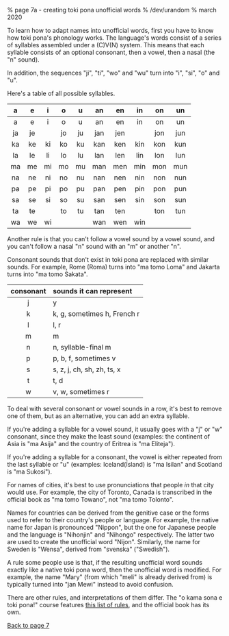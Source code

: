 % page 7a - creating toki pona unofficial words
% /dev/urandom
% march 2020

To learn how to adapt names into unofficial words, first you have to know how
toki pona's phonology works. The language's words consist of a series of
syllables assembled under a \(C\)V\(N\) system. This means that each syllable
consists of an optional consonant, then a vowel, then a nasal (the "n" sound).

In addition, the sequences "ji", "ti", "wo" and "wu" turn into "i", "si", "o"
and "u".

Here's a table of all possible syllables.

| a | e | i | o | u | an| en| in| on| un|
|:-:|:-:|:-:|:-:|:-:|:-:|:-:|:-:|:-:|:-:|
| a | e | i | o | u | an| en| in| on| un|
|ja |je |   |jo |ju |jan|jen|   |jon|jun|
|ka |ke |ki |ko |ku |kan|ken|kin|kon|kun|
|la |le |li |lo |lu |lan|len|lin|lon|lun|
|ma |me |mi |mo |mu |man|men|min|mon|mun|
|na |ne |ni |no |nu |nan|nen|nin|non|nun|
|pa |pe |pi |po |pu |pan|pen|pin|pon|pun|
|sa |se |si |so |su |san|sen|sin|son|sun|
|ta |te |   |to |tu |tan|ten|   |ton|tun|
|wa |we |wi |   |   |wan|wen|win|   |   |

Another rule is that you can't follow a vowel sound by a vowel sound, and you
can't follow a nasal "n" sound with an "m" or another "n".

Consonant sounds that don't exist in toki pona are replaced with similar sounds.
For example, Rome (Roma) turns into "ma tomo Loma" and Jakarta turns into "ma
tomo Sakata".

| consonant | sounds it can represent         |
|:---------:|:--------------------------------|
| j         | y                               |
| k         | k, g, sometimes h, French r     |
| l         | l, r                            |
| m         | m                               |
| n         | n, syllable-final m             |
| p         | p, b, f, sometimes v            |
| s         | s, z, j, ch, sh, zh, ts, x      |
| t         | t, d                            |
| w         | v, w, sometimes r               |

To deal with several consonant or vowel sounds in a row, it's best to remove
one of them, but as an alternative, you can add an extra syllable.

If you're adding a syllable for a vowel sound, it usually goes with a "j" or "w"
consonant, since they make the least sound (examples: the continent of Asia is
"ma Asija" and the country of Eritrea is "ma Eliteja").

If you're adding a syllable for a consonant, the vowel is either repeated from
the last syllable or "u" (examples: Iceland(Ísland) is "ma Isilan" and Scotland
is "ma Sukosi").

For names of cities, it's best to use pronunciations that people _in_ that city
would use. For example, the city of Toronto, Canada is transcribed in the
official book as "ma tomo Towano", not "ma tomo Tolonto".

Names for countries can be derived from the genitive case or the forms used to
refer to their country's people or language. For example, the native name for
Japan is pronounced "Nippon", but the one for Japanese people and the language
is "Nihonjin" and "Nihongo" respectively. The latter two are used to create the
unofficial word "Nijon". Similarly, the name for Sweden is "Wensa", derived from
"svenska" ("Swedish").

A rule some people use is that, if the resulting unofficial word sounds exactly
like a native toki pona word, then the unofficial word is modified. For example,
the name "Mary" (from which "meli" is already derived from) is typically turned
into "jan Mewi" instead to avoid confusion.

There are other rules, and interpretations of them differ. The "o kama sona e
toki pona!" course features [this
list of rules](http://tokipona.net/tp/janpije/tpize.php), and the official book
has its own.

[Back to page 7](7.html)
